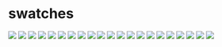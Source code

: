 # swatches

![](https://readme-swatches.vercel.app/007894?style=circle)
![](https://readme-swatches.vercel.app/00e59f?style=circle)
![](https://readme-swatches.vercel.app/0377ff?style=circle)
![](https://readme-swatches.vercel.app/0b4a3f?style=circle)
![](https://readme-swatches.vercel.app/0c66f5?style=circle)
![](https://readme-swatches.vercel.app/15cbbf?style=circle)
![](https://readme-swatches.vercel.app/1663e1?style=circle)
![](https://readme-swatches.vercel.app/1d1b1a?style=circle)
![](https://readme-swatches.vercel.app/20f8cb?style=circle)
![](https://readme-swatches.vercel.app/222222?style=circle)
![](https://readme-swatches.vercel.app/30b2af?style=circle)
![](https://readme-swatches.vercel.app/40d7bc?style=circle)
![](https://readme-swatches.vercel.app/48484b?style=circle)
![](https://readme-swatches.vercel.app/4fbebc?style=circle)
![](https://readme-swatches.vercel.app/6542ff?style=circle)
![](https://readme-swatches.vercel.app/797cfe?style=circle)
![](https://readme-swatches.vercel.app/90fc9c?style=circle)
![](https://readme-swatches.vercel.app/af52de?style=circle)
![](https://readme-swatches.vercel.app/e9eff7?style=circle)
![](https://readme-swatches.vercel.app/ff3b30?style=circle)
![](https://readme-swatches.vercel.app/ff8a00?style=circle)

